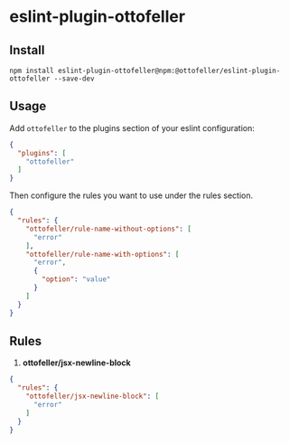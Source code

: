 # eslint-plugin-ottofeller
## Install

```shell
npm install eslint-plugin-ottofeller@npm:@ottofeller/eslint-plugin-ottofeller --save-dev
```

## Usage

Add `ottofeller` to the plugins section of your eslint configuration:

```json
{
  "plugins": [
    "ottofeller"
  ]
}
```

Then configure the rules you want to use under the rules section.

```json
{
  "rules": {
    "ottofeller/rule-name-without-options": [
      "error"
    ],
    "ottofeller/rule-name-with-options": [
      "error",
      {
        "option": "value"
      }
    ]
  }
}
```
## Rules

1. **ottofeller/jsx-newline-block**
```json
{
  "rules": {
    "ottofeller/jsx-newline-block": [
      "error"
    ]
  }
}
```
